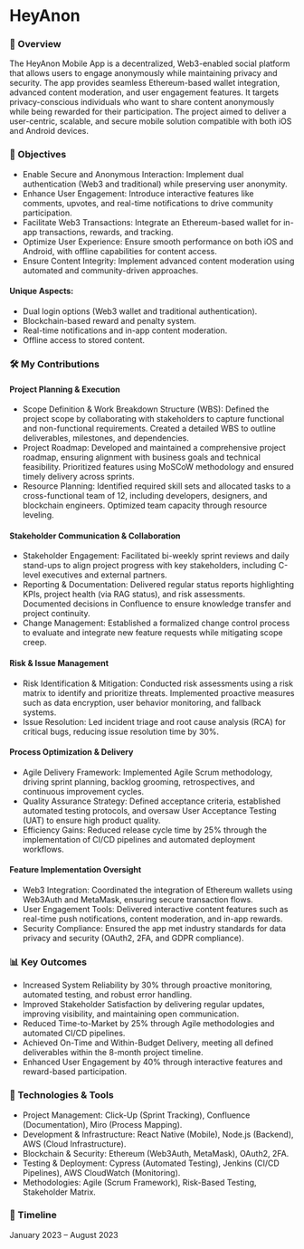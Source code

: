 # HeyAnon

### 📌 Overview
The HeyAnon Mobile App is a decentralized, Web3-enabled social platform that allows users to engage anonymously while maintaining privacy and security. The app provides seamless Ethereum-based wallet integration, advanced content moderation, and user engagement features. It targets privacy-conscious individuals who want to share content anonymously while being rewarded for their participation. The project aimed to deliver a user-centric, scalable, and secure mobile solution compatible with both iOS and Android devices.

### 🎯 Objectives
- Enable Secure and Anonymous Interaction: Implement dual authentication (Web3 and traditional) while preserving user anonymity.
- Enhance User Engagement: Introduce interactive features like comments, upvotes, and real-time notifications to drive community participation.
- Facilitate Web3 Transactions: Integrate an Ethereum-based wallet for in-app transactions, rewards, and tracking.
- Optimize User Experience: Ensure smooth performance on both iOS and Android, with offline capabilities for content access.
- Ensure Content Integrity: Implement advanced content moderation using automated and community-driven approaches.
#### Unique Aspects:
- Dual login options (Web3 wallet and traditional authentication).
- Blockchain-based reward and penalty system.
- Real-time notifications and in-app content moderation.
- Offline access to stored content.

### 🛠️ My Contributions
#### Project Planning & Execution
- Scope Definition & Work Breakdown Structure (WBS): Defined the project scope by collaborating with stakeholders to capture functional and non-functional requirements. Created a detailed WBS to outline deliverables, milestones, and dependencies.
- Project Roadmap: Developed and maintained a comprehensive project roadmap, ensuring alignment with business goals and technical feasibility. Prioritized features using MoSCoW methodology and ensured timely delivery across sprints.
- Resource Planning: Identified required skill sets and allocated tasks to a cross-functional team of 12, including developers, designers, and blockchain engineers. Optimized team capacity through resource leveling.
#### Stakeholder Communication & Collaboration
- Stakeholder Engagement: Facilitated bi-weekly sprint reviews and daily stand-ups to align project progress with key stakeholders, including C-level executives and external partners.
- Reporting & Documentation: Delivered regular status reports highlighting KPIs, project health (via RAG status), and risk assessments. Documented decisions in Confluence to ensure knowledge transfer and project continuity.
- Change Management: Established a formalized change control process to evaluate and integrate new feature requests while mitigating scope creep.
#### Risk & Issue Management
- Risk Identification & Mitigation: Conducted risk assessments using a risk matrix to identify and prioritize threats. Implemented proactive measures such as data encryption, user behavior monitoring, and fallback systems.
- Issue Resolution: Led incident triage and root cause analysis (RCA) for critical bugs, reducing issue resolution time by 30%.
#### Process Optimization & Delivery
- Agile Delivery Framework: Implemented Agile Scrum methodology, driving sprint planning, backlog grooming, retrospectives, and continuous improvement cycles.
- Quality Assurance Strategy: Defined acceptance criteria, established automated testing protocols, and oversaw User Acceptance Testing (UAT) to ensure high product quality.
- Efficiency Gains: Reduced release cycle time by 25% through the implementation of CI/CD pipelines and automated deployment workflows.
#### Feature Implementation Oversight
- Web3 Integration: Coordinated the integration of Ethereum wallets using Web3Auth and MetaMask, ensuring secure transaction flows.
- User Engagement Tools: Delivered interactive content features such as real-time push notifications, content moderation, and in-app rewards.
- Security Compliance: Ensured the app met industry standards for data privacy and security (OAuth2, 2FA, and GDPR compliance).

### 📊 Key Outcomes
- Increased System Reliability by 30% through proactive monitoring, automated testing, and robust error handling.
- Improved Stakeholder Satisfaction by delivering regular updates, improving visibility, and maintaining open communication.
- Reduced Time-to-Market by 25% through Agile methodologies and automated CI/CD pipelines.
- Achieved On-Time and Within-Budget Delivery, meeting all defined deliverables within the 8-month project timeline.
- Enhanced User Engagement by 40% through interactive features and reward-based participation.

### 📁 Technologies & Tools
- Project Management: Click-Up (Sprint Tracking), Confluence (Documentation), Miro (Process Mapping).
- Development & Infrastructure: React Native (Mobile), Node.js (Backend), AWS (Cloud Infrastructure).
- Blockchain & Security: Ethereum (Web3Auth, MetaMask), OAuth2, 2FA.
- Testing & Deployment: Cypress (Automated Testing), Jenkins (CI/CD Pipelines), AWS CloudWatch (Monitoring).
- Methodologies: Agile (Scrum Framework), Risk-Based Testing, Stakeholder Matrix.

### 📅 Timeline
January 2023 – August 2023
